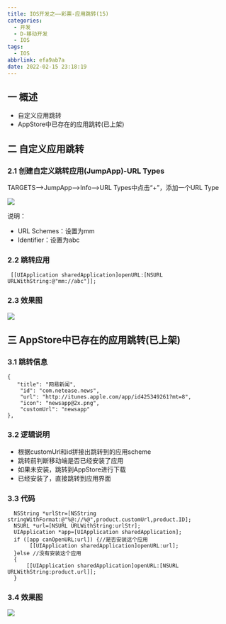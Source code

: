 ```yaml
---
title: IOS开发之——彩票-应用跳转(15)
categories:
  - 开发
  - D-移动开发
  - IOS
tags:
  - IOS
abbrlink: efa9ab7a
date: 2022-02-15 23:18:19
---
```

## 一 概述

* 自定义应用跳转
* AppStore中已存在的应用跳转(已上架)

<!--more-->

## 二 自定义应用跳转

### 2.1 创建自定义跳转应用(JumpApp)-URL Types

TARGETS——>JumpApp——>Info——>URL Types中点击“+”，添加一个URL Type

![][1]



说明：

* URL Schemes：设置为mm
* Identifier：设置为abc

### 2.2 跳转应用

```
 [[UIApplication sharedApplication]openURL:[NSURL URLWithString:@"mm://abc"]];
```

### 2.3 效果图
![][2]

## 三 AppStore中已存在的应用跳转(已上架)

### 3.1 跳转信息

```
{
   "title": "网易新闻", 
    "id": "com.netease.news", 
    "url": "http://itunes.apple.com/app/id425349261?mt=8", 
    "icon": "newsapp@2x.png", 
    "customUrl": "newsapp"
},
```

### 3.2 逻辑说明

* 根据customUrl和id拼接出跳转到的应用scheme
* 跳转前判断移动端是否已经安装了应用
* 如果未安装，跳转到AppStore进行下载
* 已经安装了，直接跳转到应用界面

### 3.3 代码

```
  NSString *urlStr=[NSString stringWithFormat:@"%@://%@",product.customUrl,product.ID];
  NSURL *url=[NSURL URLWithString:urlStr];
  UIApplication *app=[UIApplication sharedApplication];
  if ([app canOpenURL:url]) {//是否安装这个应用
       [[UIApplication sharedApplication]openURL:url];
  }else //没有安装这个应用
  {
      [[UIApplication sharedApplication]openURL:[NSURL URLWithString:product.url]];
  }
```

### 3.4 效果图
![][3]



[1]:https://jsd.onmicrosoft.cn/gh/PGzxc/CDN/blog-ios/ios-caipiao-jumpapp-url-types.png
[2]:https://jsd.onmicrosoft.cn/gh/PGzxc/CDN/blog-ios/ios-caipiao-jumpapp-define-sample.gif
[3]:https://jsd.onmicrosoft.cn/gh/PGzxc/CDN/blog-ios/ios-caipiao-jumpapp-appstore-sample.gif